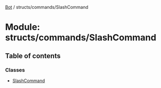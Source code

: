[Bot](../README.md) / structs/commands/SlashCommand

# Module: structs/commands/SlashCommand

## Table of contents

### Classes

- [SlashCommand](../classes/structs_commands_SlashCommand.SlashCommand.md)
